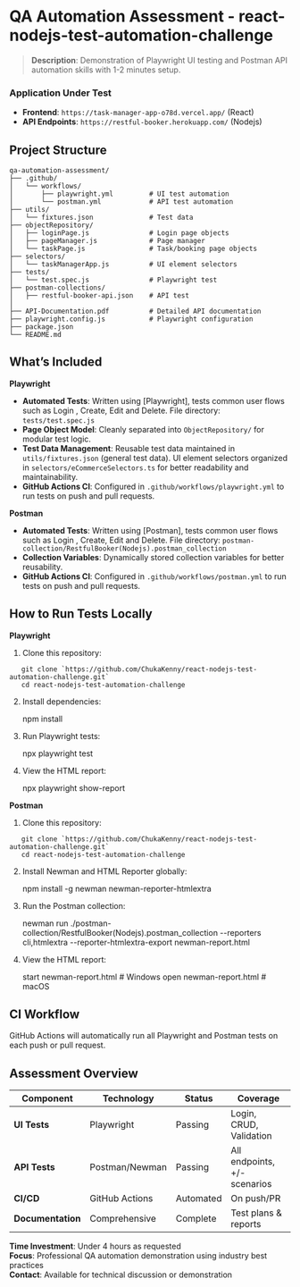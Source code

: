 # QA Automation Assessment - react-nodejs-test-automation-challenge

> **Description**:  Demonstration of Playwright UI testing and Postman API automation skills with 1-2 minutes setup.


### Application Under Test
- **Frontend**: `https://task-manager-app-o78d.vercel.app/` (React)
- **API Endpoints**: `https://restful-booker.herokuapp.com/` (Nodejs)


## **Project Structure**
```
qa-automation-assessment/
├── .github/
│   └── workflows/
│       ├── playwright.yml         # UI test automation
│       └── postman.yml            # API test automation
├── utils/
│   └── fixtures.json              # Test data
├── objectRepository/
│   ├── loginPage.js               # Login page objects
│   ├── pageManager.js             # Page manager
│   └── taskPage.js                # Task/booking page objects
├── selectors/
│   └── taskManagerApp.js          # UI element selectors
├── tests/
│   └── test.spec.js               # Playwright test 
├── postman-collections/
│   ├── restful-booker-api.json    # API test 
│
├── API-Documentation.pdf          # Detailed API documentation    
├── playwright.config.js           # Playwright configuration
├── package.json
└── README.md
```

## What’s Included

**Playwright**
- **Automated Tests**: Written using [Playwright], tests common user flows such as Login , Create, Edit and Delete. File directory: `tests/test.spec.js`
- **Page Object Model**: Cleanly separated into `ObjectRepository/` for modular test logic.
- **Test Data Management**: Reusable test data maintained in `utils/fixtures.json` (general test data). UI element selectors organized in `selectors/eCommerceSelectors.ts` for better readability and maintainability.
- **GitHub Actions CI**: Configured in `.github/workflows/playwright.yml` to run tests on push and pull requests.

**Postman**
- **Automated Tests**: Written using [Postman], tests common user flows such as Login , Create, Edit and Delete. File directory: `postman-collection/RestfulBooker(Nodejs).postman_collection`
- **Collection Variables**: Dynamically stored collection variables for better reusability.
- **GitHub Actions CI**: Configured in `.github/workflows/postman.yml` to run tests on push and pull requests.


## How to Run Tests Locally

**Playwright**

1. Clone this repository:
```
   git clone `https://github.com/ChukaKenny/react-nodejs-test-automation-challenge.git`
   cd react-nodejs-test-automation-challenge 
```
   

2. Install dependencies:
   
   npm install
   

3. Run Playwright tests:
  
   npx playwright test
   

4. View the HTML report:
   
   npx playwright show-report


**Postman**

1. Clone this repository:
```
   git clone `https://github.com/ChukaKenny/react-nodejs-test-automation-challenge.git`
   cd react-nodejs-test-automation-challenge 
```
   

2. Install Newman and HTML Reporter globally:
   
    npm install -g newman newman-reporter-htmlextra

   

3. Run the Postman collection:
  
    newman run ./postman-collection/RestfulBooker(Nodejs).postman_collection --reporters cli,htmlextra --reporter-htmlextra-export newman-report.html

   

4. View the HTML report:
   
   start newman-report.html  # Windows
   open newman-report.html  # macOS



## CI Workflow

GitHub Actions will automatically run all Playwright and Postman tests on each push or pull request.



## **Assessment Overview**

| Component | Technology | Status | Coverage |
|-----------|------------|--------|----------|
| **UI Tests** | Playwright | Passing | Login, CRUD, Validation |
| **API Tests** | Postman/Newman | Passing | All endpoints, +/- scenarios |
| **CI/CD** | GitHub Actions | Automated | On push/PR |
| **Documentation** | Comprehensive | Complete | Test plans & reports |


**Time Investment**: Under 4 hours as requested  
**Focus**: Professional QA automation demonstration using industry best practices  
**Contact**: Available for technical discussion or demonstration